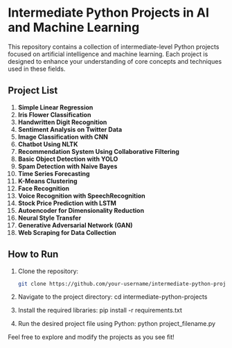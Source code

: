 # Intermediate Python Projects in AI and Machine Learning

This repository contains a collection of intermediate-level Python projects focused on artificial intelligence and machine learning. Each project is designed to enhance your understanding of core concepts and techniques used in these fields.

## Project List

1. **Simple Linear Regression**
2. **Iris Flower Classification**
3. **Handwritten Digit Recognition**
4. **Sentiment Analysis on Twitter Data**
5. **Image Classification with CNN**
6. **Chatbot Using NLTK**
7. **Recommendation System Using Collaborative Filtering**
8. **Basic Object Detection with YOLO**
9. **Spam Detection with Naive Bayes**
10. **Time Series Forecasting**
11. **K-Means Clustering**
12. **Face Recognition**
13. **Voice Recognition with SpeechRecognition**
14. **Stock Price Prediction with LSTM**
15. **Autoencoder for Dimensionality Reduction**
16. **Neural Style Transfer**
17. **Generative Adversarial Network (GAN)**
18. **Web Scraping for Data Collection**

## How to Run

1. Clone the repository:
   ```bash
   git clone https://github.com/your-username/intermediate-python-projects.git

2. Navigate to the project directory:
   cd intermediate-python-projects

3. Install the required libraries:
   pip install -r requirements.txt

4. Run the desired project file using Python:
   python project_filename.py


Feel free to explore and modify the projects as you see fit!
